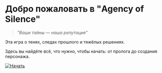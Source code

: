 # Добро пожаловать в **"Agency of Silence"**

> *"Ваши тайны — наша репутация"*

Эта игра о тенях, следах прошлого и тяжёлых решениях.

Здесь вы найдёте всё, что нужно, чтобы начать: от пролога до создания персонажа.

[![Начать](https://img.shields.io/badge/НАЧАТЬ-darkgreen?style=for-the-badge)](_sidebar.md)

